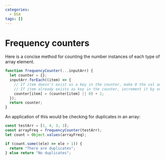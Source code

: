 ```yaml
---
categories:
  - DSA
tags: []
---
```


# Frequency counters

Here is a concise method for counting the number instances of each type of array
element.

```js
function frequencyCounter(...inputArr) {
  let counter = {};
  inputArr.forEach((item) => {
    // If item doesn't exist as a key in the counter, make 0 the val and add one
    // If item already exists as key in the counter, increment it by one
    counter[item] = (counter[item] || 0) + 1;
  });
  return counter;
}
```

An application of this would be checking for duplicates in an array:

```js
const testArr = [1, 4, 3, 3];
const arrayFreq = frequencyCounter(testArr);
let count = Object.values(arrayFreq);

if (count.some((ele) => ele > 1)) {
  return "There are duplicates";
} else return "No duplicates";
```
